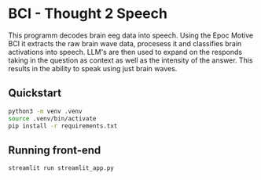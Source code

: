 # BCI - Thought 2 Speech
This programm decodes brain eeg data into speech. Using the Epoc Motive BCI it extracts the raw brain wave data, procesess it and classifies brain activations into speech. LLM's are then used to expand on the responds taking in the question as context as well as the intensity of the answer. This results in the ability to speak using just brain waves.

## Quickstart
```bash
python3 -m venv .venv
source .venv/bin/activate
pip install -r requirements.txt
```
## Running front-end
```bash
streamlit run streamlit_app.py
```

